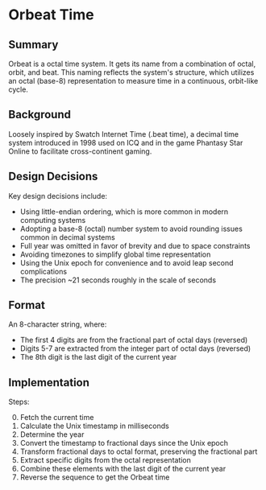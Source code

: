 # Orbeat Time

## Summary

Orbeat is a octal time system. It gets its name from a combination of octal, orbit, and beat. This naming reflects the system's structure, which utilizes an octal (base-8) representation to measure time in a continuous, orbit-like cycle. 

## Background

Loosely inspired by Swatch Internet Time (.beat time), a decimal time system introduced in 1998 used on ICQ and in the game Phantasy Star Online to facilitate cross-continent gaming.

## Design Decisions

Key design decisions include:

- Using little-endian ordering, which is more common in modern computing systems
- Adopting a base-8 (octal) number system to avoid rounding issues common in decimal systems
- Full year was omitted in favor of brevity and due to space constraints
- Avoiding timezones to simplify global time representation
- Using the Unix epoch for convenience and to avoid leap second complications
- The precision ~21 seconds roughly in the scale of seconds

## Format

An 8-character string, where:

- The first 4 digits are from the fractional part of octal days (reversed)
- Digits 5-7 are extracted from the integer part of octal days (reversed)
- The 8th digit is the last digit of the current year


## Implementation

Steps:

0. Fetch the current time
1. Calculate the Unix timestamp in milliseconds
2. Determine the year
3. Convert the timestamp to fractional days since the Unix epoch
4. Transform fractional days to octal format, preserving the fractional part
5. Extract specific digits from the octal representation
6. Combine these elements with the last digit of the current year
7. Reverse the sequence to get the Orbeat time
